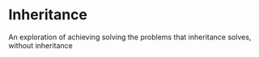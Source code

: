 # Inheritance
An exploration of achieving solving the problems that inheritance solves, without inheritance
